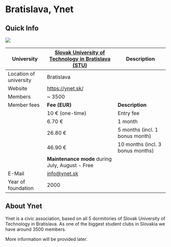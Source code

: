 # Bratislava, Ynet

## Quick Info

![](https://www.ynet.sk/images/ynet-logo-transparent.png)

University              | [Slovak University of Technology in Bratislava (STU)](https://www.stuba.sk/english.html)  | Description 
------------------------|-------------------------------------------------------------------------------------------|-----------------------------------
Location of university  | Bratislava                                                                                | 
Website                 | <https://ynet.sk/>                                                                        | 
Members                 | \~ 3500                                                                                   | 
Member fees             | **Fee (EUR)**                                                                             | **Description**
                        | 10 € (one-time)                                                                           | Entry fee
                        | 6.70 €                                                                                    | 1 month
                        | 26.80 €                                                                                   | 5 months (incl. 1 bonus month)
                        | 46.90 €                                                                                   | 10 months (incl. 3 bonus months)
                        | **Maintenance mode** during July, August - Free                                           | 
E-Mail                  | info@ynet.sk                                                                              | 
Year of foundation      | 2000                                                                                       

## About Ynet

Ynet is a civic association, based on all 5 dormitories of Slovak
University of Technology in Bratislava. As one of the biggest student
clubs in Slovakia we have around 3500 members.

More information will be provided later.
